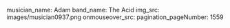 musician_name: Adam
band_name: The Acid
img_src: images/musician0937.png
onmouseover_src: 
pagination_pageNumber: 1559